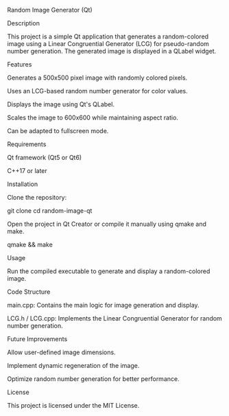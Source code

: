 Random Image Generator (Qt)

Description

This project is a simple Qt application that generates a random-colored image using a Linear Congruential Generator (LCG) for pseudo-random number generation. The generated image is displayed in a QLabel widget.

Features

Generates a 500x500 pixel image with randomly colored pixels.

Uses an LCG-based random number generator for color values.

Displays the image using Qt's QLabel.

Scales the image to 600x600 while maintaining aspect ratio.

Can be adapted to fullscreen mode.

Requirements

Qt framework (Qt5 or Qt6)

C++17 or later

Installation

Clone the repository:

git clone 
cd random-image-qt

Open the project in Qt Creator or compile it manually using qmake and make.

qmake && make

Usage

Run the compiled executable to generate and display a random-colored image.

Code Structure

main.cpp: Contains the main logic for image generation and display.

LCG.h / LCG.cpp: Implements the Linear Congruential Generator for random number generation.

Future Improvements

Allow user-defined image dimensions.

Implement dynamic regeneration of the image.

Optimize random number generation for better performance.

License

This project is licensed under the MIT License.

